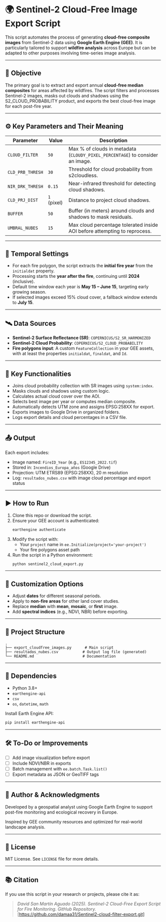 
# 🌍 Sentinel-2 Cloud-Free Image Export Script

This script automates the process of generating **cloud-free composite images** from Sentinel-2 data using **Google Earth Engine (GEE)**. It is particularly tailored to support **wildfire analysis** across Europe but can be adapted to other purposes involving time-series image analysis.

---

## 📌 Objective

The primary goal is to extract and export annual **cloud-free median composites** for areas affected by wildfires. The script filters and processes Sentinel-2 images, masks out clouds and shadows using the S2_CLOUD_PROBABILITY product, and exports the best cloud-free image for each post-fire year.

---

## ⚙️ Key Parameters and Their Meaning

| Parameter           | Value        | Description |
|---------------------|--------------|-------------|
| `CLOUD_FILTER`      | `50`         | Max % of clouds in metadata (`CLOUDY_PIXEL_PERCENTAGE`) to consider an image. |
| `CLD_PRB_THRESH`    | `30`         | Threshold for cloud probability from s2cloudless. |
| `NIR_DRK_THRESH`    | `0.15`       | Near-infrared threshold for detecting cloud shadows. |
| `CLD_PRJ_DIST`      | `1` (pixel)  | Distance to project cloud shadows. |
| `BUFFER`            | `50`         | Buffer (in meters) around clouds and shadows to mask residuals. |
| `UMBRAL_NUBES`      | `15`         | Max cloud percentage tolerated inside AOI before attempting to reprocess. |

---

## 📅 Temporal Settings

- For each fire polygon, the script extracts the **initial fire year** from the `initialdat` property.
- Processing starts the **year after the fire**, continuing until **2024** (inclusive).
- Default time window each year is **May 15 – June 15**, targeting early growing season.
- If selected images exceed 15% cloud cover, a fallback window extends to **July 15**.

---

## 🛰️ Data Sources

- **Sentinel-2 Surface Reflectance (SR)**: `COPERNICUS/S2_SR_HARMONIZED`
- **Sentinel-2 Cloud Probability**: `COPERNICUS/S2_CLOUD_PROBABILITY`
- **Fire polygons input**: A custom `FeatureCollection` in your GEE assets, with at least the properties `initialdat`, `finaldat`, and `Id`.

---

## 🧠 Key Functionalities

- Joins cloud probability collection with SR images using `system:index`.
- Masks clouds and shadows using custom logic.
- Calculates actual cloud cover over the AOI.
- Selects best image per year or computes median composite.
- Automatically detects UTM zone and assigns EPSG:258XX for export.
- Exports images to Google Drive in organized folders.
- Logs export details and cloud percentages in a CSV file.

---

## 📤 Output

Each export includes:

- Image named: `FireID_Year` (e.g., `ES12345_2022.tif`)
- Stored in: `Incendios_Europa_años` (Google Drive)
- Projection: UTM ETRS89 (EPSG:258XX), 20 m resolution
- Log: `resultados_nubes.csv` with image cloud percentage and export status

---

## ▶️ How to Run

1. Clone this repo or download the script.
2. Ensure your GEE account is authenticated:
   ```bash
   earthengine authenticate
   ```
3. Modify the script with:
   - Your `project` name in `ee.Initialize(project='your-project')`
   - Your fire polygons asset path
4. Run the script in a Python environment:
   ```bash
   python sentinel2_cloud_export.py
   ```

---

## 🧩 Customization Options

- Adjust **dates** for different seasonal periods.
- Apply to **non-fire areas** for other land cover studies.
- Replace **median** with **mean**, **mosaic**, or **first** image.
- Add **spectral indices** (e.g., NDVI, NBR) before exporting.

---

## 📁 Project Structure

```
.
├── export_cloudfree_images.py      # Main script
├── resultados_nubes.csv           # Output log file (generated)
└── README.md                      # Documentation
```

---

## 🔧 Dependencies

- Python 3.8+
- `earthengine-api`
- `csv`
- `os`, `datetime`, `math`

Install Earth Engine API:
```bash
pip install earthengine-api
```

---

## 🛠️ To-Do or Improvements

- [ ] Add image visualization before export
- [ ] Include NDVI/NBR in exports
- [ ] Batch management with `ee.batch.Task.list()`
- [ ] Export metadata as JSON or GeoTIFF tags

---

## 🧾 Author & Acknowledgments

Developed by a geospatial analyst using Google Earth Engine to support post-fire monitoring and ecological recovery in Europe.

Inspired by GEE community resources and optimized for real-world landscape analysis.

---

## 📄 License

MIT License. See `LICENSE` file for more details.

---

## 📚 Citation

If you use this script in your research or projects, please cite it as:

> *David San Martín Aguado (2025). Sentinel-2 Cloud-Free Export Script for Fire Monitoring. GitHub Repository.*  
> [https://github.com/damaa31/Sentinel2-cloud-filter-export.git]
